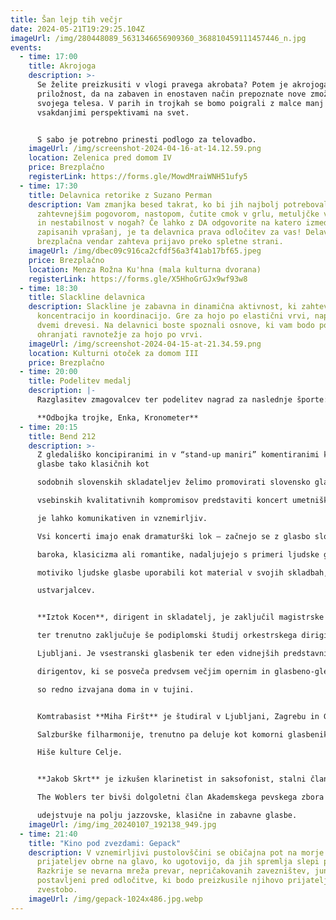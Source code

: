 ```yaml
---
title: Šan lejp tih večjr
date: 2024-05-21T19:29:25.104Z
imageUrl: /img/280448089_5631346656909360_368810459111457446_n.jpg
events:
  - time: 17:00
    title: Akrojoga
    description: >-
      Se želite preizkusiti v vlogi pravega akrobata? Potem je akrojoga čudovita
      priložnost, da na zabaven in enostaven način prepoznate nove zmožnosti
      svojega telesa. V parih in trojkah se bomo poigrali z malce manj
      vsakdanjimi perspektivami na svet. 


      S sabo je potrebno prinesti podlogo za telovadbo.
    imageUrl: /img/screenshot-2024-04-16-at-14.12.59.png
    location: Zelenica pred domom IV
    price: Brezplačno
    registerLink: https://forms.gle/MowdMraiWNH51ufy5
  - time: 17:30
    title: Delavnica retorike z Suzano Perman
    description: Vam zmanjka besed takrat, ko bi jih najbolj potrebovali? Pred
      zahtevnejšim pogovorom, nastopom, čutite cmok v grlu, metuljčke v želodcu
      in nestabilnost v nogah? Če lahko z DA odgovorite na katero izmed
      zapisanih vprašanj, je ta delavnica prava odločitev za vas! Delavnica je
      brezplačna vendar zahteva prijavo preko spletne strani.
    imageUrl: /img/dbec09c916ca2cfdf56a3f41ab17bf65.jpeg
    price: Brezplačno
    location: Menza Rožna Ku'hna (mala kulturna dvorana)
    registerLink: https://forms.gle/X5HhoGrGJx9wf93w8
  - time: 18:30
    title: Slackline delavnica
    description: Slackline je zabavna in dinamična aktivnost, ki zahteva ravnotežje,
      koncentracijo in koordinacijo. Gre za hojo po elastični vrvi, napeti med
      dvemi drevesi. Na delavnici boste spoznali osnove, ki vam bodo pomagale
      ohranjati ravnotežje za hojo po vrvi.
    imageUrl: /img/screenshot-2024-04-15-at-21.34.59.png
    location: Kulturni otoček za domom III
    price: Brezplačno
  - time: 20:00
    title: Podelitev medalj
    description: |-
      Razglasitev zmagovalcev ter podelitev nagrad za naslednje športe: 

      **Odbojka trojke, Enka, Kronometer**
  - time: 20:15
    title: Bend 212
    description: >-
      Z gledališko koncipiranimi in v “stand-up maniri” komentiranimi koncerti
      glasbe tako klasičnih kot

      sodobnih slovenskih skladateljev želimo promovirati slovensko glasbeno ustvarjalnost in brez

      vsebinskih kvalitativnih kompromisov predstaviti koncert umetniške glasbe kot kulturni dogodek, ki

      je lahko komunikativen in vznemirljiv.

      Vsi koncerti imajo enak dramaturški lok – začnejo se z glasbo slovenskih skladateljev iz obdobja

      baroka, klasicizma ali romantike, nadaljujejo s primeri ljudske glasbe ter skladbami skladateljev, ki so

      motiviko ljudske glasbe uporabili kot material v svojih skladbah, in končajo z glasbo današnjih

      ustvarjalcev.


      **Iztok Kocen**, dirigent in skladatelj, je zaključil magistrske študije kompozicije in glasbene pedagogike

      ter trenutno zaključuje še podiplomski študij orkestrskega dirigiranja na Akademiji za glasbo v

      Ljubljani. Je vsestranski glasbenik ter eden vidnejših predstavnikov mlajše generacije slovenskih

      dirigentov, ki se posveča predvsem večjim opernim in glasbeno-gledališkim projektom. Njegova dela

      so redno izvajana doma in v tujini.


      Komtrabasist **Miha Firšt** je študiral v Ljubljani, Zagrebu in Gradcu. Več let je bil solokontrabasist

      Salzburške filharmonije, trenutno pa deluje kot komorni glasbenik, gledališki performer in direktor

      Hiše kulture Celje.


      **Jakob Skrt** je izkušen klarinetist in saksofonist, stalni član Idrijske rudarske godbe in glasbene skupine

      The Woblers ter bivši dolgoletni član Akademskega pevskega zbora Vinko Vodopivec, ki se redno

      udejstvuje na polju jazzovske, klasične in zabavne glasbe.
    imageUrl: /img/img_20240107_192138_949.jpg
  - time: 21:40
    title: "Kino pod zvezdami: Gepack"
    description: V vznemirljivi pustolovščini se običajna pot na morje štirih
      prijateljev obrne na glavo, ko ugotovijo, da jih spremlja slepi potnik.
      Razkrije se nevarna mreža prevar, nepričakovanih zavezništev, junaki pa so
      postavljeni pred odločitve, ki bodo preizkusile njihovo prijateljstvo in
      zvestobo.
    imageUrl: /img/gepack-1024x486.jpg.webp
---
```

